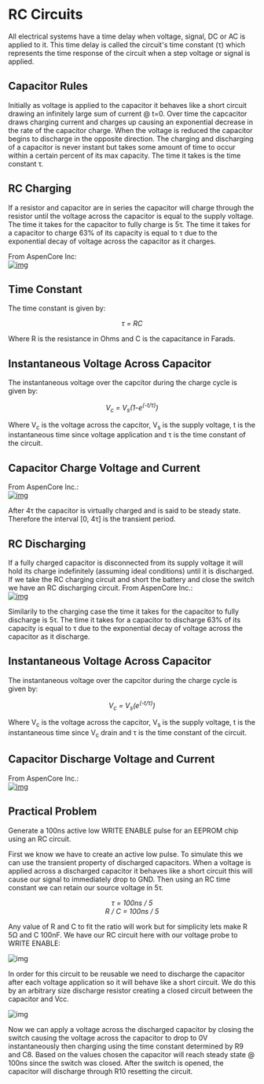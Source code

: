 # RC Circuits

All electrical systems have a time delay when voltage, signal, DC or AC is applied to it. This time delay is called the circuit's time constant (τ) which represents the time response of the circuit when a step voltage or signal is applied.

## Capacitor Rules
Initially as voltage is applied to the capacitor it behaves like a short circuit drawing an infinitely large sum of current @ t=0. Over time the capcacitor draws charging current and charges up causing an exponential decrease in the rate of the capacitor charge.  When the voltage is reduced the capacitor begins to discharge in the opposite direction. The charging and discharging of a capacitor is never instant but takes some amount of time to occur within a certain percent of its max capacity. The time it takes is the time constant τ.

## RC Charging
If a resistor and capacitor are in series the capacitor will charge through the resistor until the voltage across the capacitor is equal to the supply voltage. The time it takes for the capacitor to fully charge is 5τ. The time it takes for a capacitor to charge 63% of its capacity is equal to τ due to the exponential decay of voltage across the capacitor as it charges.

From AspenCore Inc:\
[![img](img/RC_charging.png)](https://www.electronics-tutorials.ws/rc/rc_1.html)

## Time Constant
The time constant is given by:
<p align="center">
    <i>τ = RC</i>
</p>
Where R is the resistance in Ohms and C is the capacitance in Farads.

## Instantaneous Voltage Across Capacitor
The instantaneous voltage over the capcitor during the charge cycle is given by:
<p align="center">
    <i>V<sub>c</sub> = V<sub>s</sub>(1-e<sup>(-t/τ)</sup>)</i>
</p>
Where V<sub>c</sub> is the voltage across the capcitor, V<sub>s</sub> is the supply voltage, t is the instantaneous time since voltage application and τ is the time constant of the circuit.

## Capacitor Charge Voltage and Current
From AspenCore Inc.:\
[![img](img/cap_discharge.png)](https://www.electronics-tutorials.ws/rc/rc_1.html)

After 4τ the capacitor is virtually charged and is said to be steady state. Therefore the interval [0, 4τ] is the transient period.


## RC Discharging
If a fully charged capacitor is disconnected from its supply voltage it will hold its charge indefinitely (assuming ideal conditions) until it is discharged. If we take the RC charging circuit and short the battery and close the switch we have an RC discharging circuit.
From AspenCore Inc.:\
[![img](img/RC_discharging.png)](https://www.electronics-tutorials.ws/rc/rc_2.html)

Similarily to the charging case the time it takes for the capacitor to fully discharge is 5τ. The time it takes for a capacitor to discharge 63% of its capacity is equal to τ due to the exponential decay of voltage across the capacitor as it discharge.

## Instantaneous Voltage Across Capacitor
The instantaneous voltage over the capcitor during the charge cycle is given by:
<p align="center">
    <i>V<sub>c</sub> = V<sub>s</sub>(e<sup>(-t/τ)</sup>)</i>
</p>
Where V<sub>c</sub> is the voltage across the capcitor, V<sub>s</sub> is the supply voltage, t is the instantaneous time since V<sub>c</sub> drain and τ is the time constant of the circuit.

## Capacitor Discharge Voltage and Current
From AspenCore Inc.:\
[![img](img/cap_charge.png)](https://www.electronics-tutorials.ws/rc/rc_2.html)



## Practical Problem
Generate a 100ns active low WRITE ENABLE pulse for an EEPROM chip using an RC circuit.

First we know we have to create an active low pulse. To simulate this we can use the transient property of discharged capacitors. When a voltage is applied across a discharged capacitor it behaves like a short circuit this will cause our signal to immediately drop to GND. Then using an RC time constant we can retain our source voltage in 5τ.


<p align="center">
    <i>τ = 100ns / 5</i><br>
    <i>R / C = 100ns / 5</i>
</p>

Any value of R and C to fit the ratio will work but for simplicity lets make R 5Ω and C 100nF. We have our RC circuit here with our voltage probe to WRITE ENABLE:

![img](img/WE1.png)

In order for this circuit to be reusable we need to discharge the capacitor after each voltage application so it will behave like a short circuit. We do this by an arbitrary size discharge resistor creating a closed circuit between the capacitor and Vcc.

![img](img/WE2.png)

Now we can apply a voltage across the discharged capacitor by closing the switch causing the voltage across the capacitor to drop to 0V instantaneously then charging using the time constant determined by R9 and C8. Based on the values chosen the capacitor will reach steady state @ 100ns since the switch was closed. After the switch is opened, the capacitor will discharge through R10 resetting the circuit.